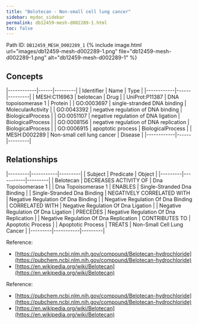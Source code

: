```yaml
---
title: "Belotecan - Non-small cell lung cancer"
sidebar: mydoc_sidebar
permalink: db12459-mesh-d002289-1.html
toc: false 
---
```



Path ID: `DB12459_MESH_D002289_1`
{% include image.html url="images/db12459-mesh-d002289-1.png" file="db12459-mesh-d002289-1.png" alt="db12459-mesh-d002289-1" %}

## Concepts

|------------|------|---------|
| Identifier | Name | Type    |
|------------|------|---------|
| MESH:C116963 | belotecan | Drug |
| UniProt:P11387 | DNA topoisomerase 1 | Protein |
| GO:0003697 | single-stranded DNA binding | MolecularActivity |
| GO:0043392 | negative regulation of DNA binding | BiologicalProcess |
| GO:0051107 | negative regulation of DNA ligation | BiologicalProcess |
| GO:0008156 | negative regulation of DNA replication | BiologicalProcess |
| GO:0006915 | apoptotic process | BiologicalProcess |
| MESH:D002289 | Non-small cell lung cancer | Disease |
|------------|------|---------|

## Relationships

|---------|-----------|---------|
| Subject | Predicate | Object  |
|---------|-----------|---------|
| Belotecan | DECREASES ACTIVITY OF | Dna Topoisomerase 1 |
| Dna Topoisomerase 1 | ENABLES | Single-Stranded Dna Binding |
| Single-Stranded Dna Binding | NEGATIVELY CORRELATED WITH | Negative Regulation Of Dna Binding |
| Negative Regulation Of Dna Binding | CORRELATED WITH | Negative Regulation Of Dna Ligation |
| Negative Regulation Of Dna Ligation | PRECEDES | Negative Regulation Of Dna Replication |
| Negative Regulation Of Dna Replication | CONTRIBUTES TO | Apoptotic Process |
| Apoptotic Process | TREATS | Non-Small Cell Lung Cancer |
|---------|-----------|---------|

Reference: 
  - [https://pubchem.ncbi.nlm.nih.gov/compound/Belotecan-hydrochloride](https://pubchem.ncbi.nlm.nih.gov/compound/Belotecan-hydrochloride)
  - [https://en.wikipedia.org/wiki/Belotecan](https://en.wikipedia.org/wiki/Belotecan)

Reference: 
  - [https://pubchem.ncbi.nlm.nih.gov/compound/Belotecan-hydrochloride](https://pubchem.ncbi.nlm.nih.gov/compound/Belotecan-hydrochloride)
  - [https://en.wikipedia.org/wiki/Belotecan](https://en.wikipedia.org/wiki/Belotecan)
